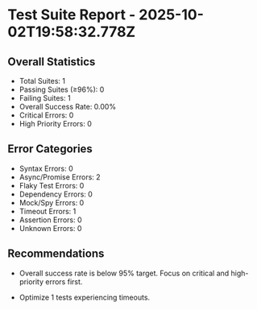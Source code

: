 # Test Suite Report - 2025-10-02T19:58:32.778Z

## Overall Statistics
- Total Suites: 1
- Passing Suites (≥96%): 0
- Failing Suites: 1
- Overall Success Rate: 0.00%
- Critical Errors: 0
- High Priority Errors: 0

## Error Categories
- Syntax Errors: 0
- Async/Promise Errors: 2
- Flaky Test Errors: 0
- Dependency Errors: 0
- Mock/Spy Errors: 0
- Timeout Errors: 1
- Assertion Errors: 0
- Unknown Errors: 0

## Recommendations
- Overall success rate is below 95% target. Focus on critical and high-priority errors first.



- Optimize 1 tests experiencing timeouts.